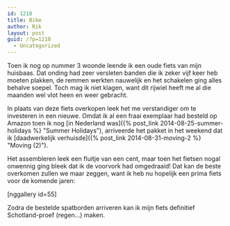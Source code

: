 ```yaml
---
id: 1210
title: Bike
author: Rik
layout: post
guid: /?p=1210
  - Uncategorized
---
```

Toen ik nog op nummer 3 woonde leende ik een oude fiets van mijn huisbaas. Dat onding had zeer versleten banden die ik zeker vijf keer heb moeten plakken, de remmen werkten nauwelijk en het schakelen ging alles behalve soepel. Toch mag ik niet klagen, want dit rijwiel heeft me al die maanden wel vlot heen en weer gebracht.

In plaats van deze fiets overkopen leek het me verstandiger om te investeren in een nieuwe. Omdat ik al een fraai exemplaar had besteld op Amazon toen ik nog [in Nederland was]({% post_link 2014-08-25-summer-holidays %} "Summer Holidays"), arriveerde het pakket in het weekend dat ik [daadwerkelijk verhuisde]({% post_link 2014-08-31-moving-2 %} "Moving (2)").

Het assembleren leek een fluitje van een cent, maar toen het fietsen nogal onwennig ging bleek dat ik de voorvork had omgedraaid! Dat kan de beste overkomen zullen we maar zeggen, want ik heb nu hopelijk een prima fiets voor de komende jaren:

[nggallery id=55]

Zodra de bestelde spatborden arriveren kan ik mijn fiets definitief Schotland-proef (regen...) maken.